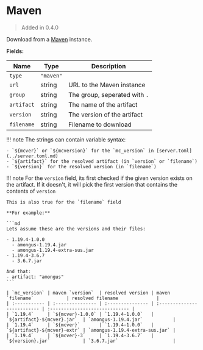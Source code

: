 # Maven

> Added in 0.4.0

Download from a [Maven](https://maven.apache.org/) instance.

**Fields:**

| Name       | Type      | Description                   |
| ---------- | --------- | ----------------------------- |
| `type`     | `"maven"` |                               |
| `url`      | string    | URL to the Maven instance     |
| `group`    | string    | The group, seperated with `.` |
| `artifact` | string    | The name of the artifact      |
| `version`  | string    | The version of the artifact   |
| `filename` | string    | Filename to download          |

!!! note
    The strings can contain variable syntax:

    - `${mcver}` or `${mcversion}` for the `mc_version` in [server.toml](../server.toml.md)
    - `${artifact}` for the resolved artifact (in `version` or `filename`)
    - `${version}` for the resolved version (in `filename`)

!!! note
    For the `version` field, its first checked if the given version exists on the artifact. If it doesn't, it will pick the first version that contains the contents of `version`

    This is also true for the `filename` field

    **For example:**

    ```md
    Lets assume these are the versions and their files:

    - 1.19.4-1.0.0
      - amongus-1.19.4.jar
      - amongus-1.19.4-extra-sus.jar
    - 1.19.4-3.6.7
      - 3.6.7.jar

    And that:
    - artifact: "amongus"
    ```

    | `mc_version` | maven `version`  | resolved version | maven `filename`            | resolved filename              |
    | :----------- | :--------------- | :--------------- | :-------------------------- | :----------------------------- |
    | `1.19.4`     | `${mcver}-1.0.0` | `1.19.4-1.0.0`   | `${artifact}-${mcver}.jar`  | `amongus-1.19.4.jar`           |
    | `1.19.4`     | `${mcver}`       | `1.19.4-1.0.0`   | `${artifact}-${mcver}-extr` | `amongus-1.19.4-extra-sus.jar` |
    | `1.19.4`     | `${mcver}-3`     | `1.19.4-3.6.7`   | `${version}.jar`            | `3.6.7.jar`                    |
    